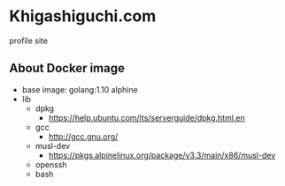 # Khigashiguchi.com
profile site

## About Docker image

- base image: golang:1.10 alphine
- lib
    - dpkg
        - https://help.ubuntu.com/lts/serverguide/dpkg.html.en
    - gcc
        - http://gcc.gnu.org/
    - musl-dev
        - https://pkgs.alpinelinux.org/package/v3.3/main/x86/musl-dev
    - openssh
    - bash
